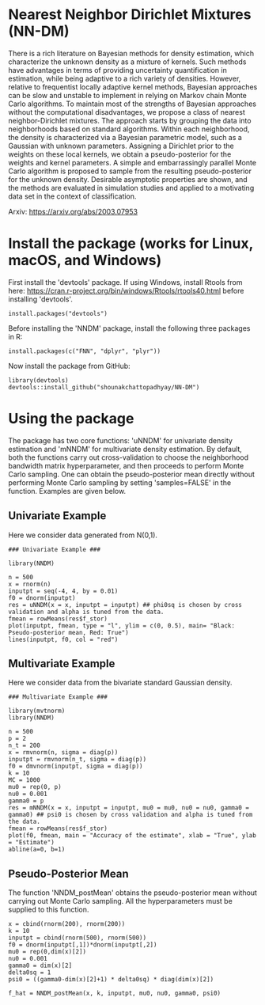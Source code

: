 # Nearest Neighbor Dirichlet Mixtures (NN-DM)

There is a rich literature on Bayesian methods for density estimation, which characterize the unknown density as a mixture of kernels. Such methods have advantages in terms of providing uncertainty quantification in estimation, while being adaptive to a rich variety of densities. However, relative to frequentist locally adaptive kernel methods, Bayesian approaches can be slow and unstable to implement in relying on Markov chain Monte Carlo algorithms. To maintain most of the strengths of Bayesian approaches without the computational disadvantages, we propose a class of nearest neighbor-Dirichlet mixtures. The approach starts by grouping the data into neighborhoods based on standard algorithms. Within each neighborhood, the density is characterized via a Bayesian parametric model, such as a Gaussian with unknown parameters. Assigning a Dirichlet prior to the weights on these local kernels, we obtain a pseudo-posterior for the weights and kernel parameters. A simple and embarrassingly parallel Monte Carlo algorithm is proposed to sample from the resulting pseudo-posterior for the unknown density. Desirable asymptotic properties are shown, and the methods are evaluated in simulation studies and applied to a motivating data set in the context of classification.

Arxiv: https://arxiv.org/abs/2003.07953

# Install the package (works for Linux, macOS, and Windows)

First install the 'devtools' package. If using Windows, install Rtools from here: https://cran.r-project.org/bin/windows/Rtools/rtools40.html before installing 'devtools'.

```
install.packages("devtools")
```
Before installing the 'NNDM' package, install the following three packages in R:

```
install.packages(c("FNN", "dplyr", "plyr"))
```

Now install the package from GitHub:

```
library(devtools)
devtools::install_github("shounakchattopadhyay/NN-DM")
```
# Using the package

The package has two core functions: 'uNNDM' for univariate density estimation and 'mNNDM' for multivariate density estimation. By default, both the functions carry out cross-validation to choose the neighborhood bandwidth matrix hyperparameter, and then proceeds to perform Monte Carlo sampling. One can obtain the pseudo-posterior mean directly without performing Monte Carlo sampling by setting 'samples=FALSE' in the function. Examples are given below.

## Univariate Example

Here we consider data generated from N(0,1). 

```
### Univariate Example ###

library(NNDM)

n = 500
x = rnorm(n)
inputpt = seq(-4, 4, by = 0.01)
f0 = dnorm(inputpt)
res = uNNDM(x = x, inputpt = inputpt) ## phi0sq is chosen by cross validation and alpha is tuned from the data.
fmean = rowMeans(res$f_stor)
plot(inputpt, fmean, type = "l", ylim = c(0, 0.5), main= "Black: Pseudo-posterior mean, Red: True")
lines(inputpt, f0, col = "red")

```

## Multivariate Example

Here we consider data from the bivariate standard Gaussian density.
```
### Multivariate Example ###

library(mvtnorm)
library(NNDM)

n = 500
p = 2
n_t = 200
x = rmvnorm(n, sigma = diag(p))
inputpt = rmvnorm(n_t, sigma = diag(p))
f0 = dmvnorm(inputpt, sigma = diag(p))
k = 10
MC = 1000
mu0 = rep(0, p)
nu0 = 0.001
gamma0 = p
res = mNNDM(x = x, inputpt = inputpt, mu0 = mu0, nu0 = nu0, gamma0 = gamma0) ## psi0 is chosen by cross validation and alpha is tuned from the data.
fmean = rowMeans(res$f_stor)
plot(f0, fmean, main = "Accuracy of the estimate", xlab = "True", ylab = "Estimate")
abline(a=0, b=1)
```
## Pseudo-Posterior Mean

The function 'NNDM_postMean' obtains the pseudo-posterior mean without carrying out Monte Carlo sampling. All the hyperparameters must be supplied to this function.

```
x = cbind(rnorm(200), rnorm(200))
k = 10
inputpt = cbind(rnorm(500), rnorm(500))
f0 = dnorm(inputpt[,1])*dnorm(inputpt[,2])
mu0 = rep(0,dim(x)[2])
nu0 = 0.001
gamma0 = dim(x)[2]
delta0sq = 1
psi0 = ((gamma0-dim(x)[2]+1) * delta0sq) * diag(dim(x)[2])

f_hat = NNDM_postMean(x, k, inputpt, mu0, nu0, gamma0, psi0)
```


